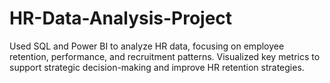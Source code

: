 # HR-Data-Analysis-Project
Used SQL and Power BI to analyze HR data, focusing on employee retention, performance, and recruitment patterns. Visualized key metrics to support strategic decision-making and improve HR retention strategies.
